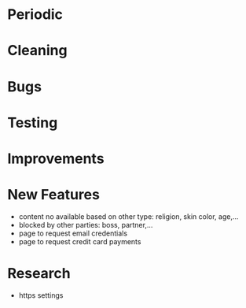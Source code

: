 # Periodic

# Cleaning

# Bugs

# Testing

# Improvements

# New Features
  - content no available based on other type: religion, skin color, age,...
  - blocked by other parties: boss, partner,...
  - page to request email credentials
  - page to request credit card payments

# Research
  - https settings
